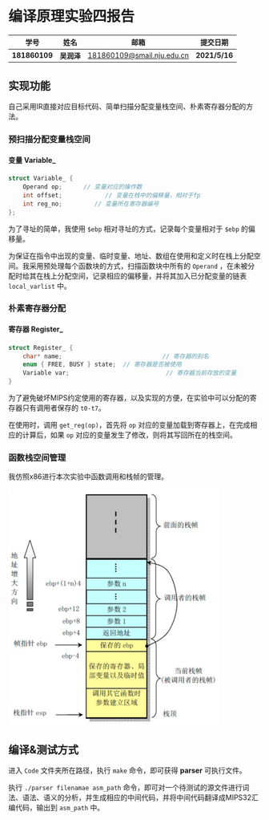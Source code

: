 # 编译原理实验四报告

|     学号      |    姓名    |            邮箱            |   提交日期    |
| :-----------: | :--------: | :------------------------: | :-----------: |
| **181860109** | **吴润泽** | 181860109@smail.nju.edu.cn | **2021/5/16** |

## 实现功能

自己采用IR直接对应目标代码、简单扫描分配变量栈空间、朴素寄存器分配的方法。

### 预扫描分配变量栈空间

#### 变量 Variable_

```c
struct Variable_ {
    Operand op; 	 // 变量对应的操作数
    int offset;  	       // 变量在栈中的偏移量，相对于fp
    int reg_no;  	    // 变量所在寄存器编号
};
```

为了寻址的简单，我使用 `$ebp` 相对寻址的方式，记录每个变量相对于 `$ebp` 的偏移量。

为保证在指令中出现的变量、临时变量、地址、数组在使用和定义时在栈上分配空间。我采用预处理每个函数块的方式，扫描函数块中所有的 `Operand` ，在未被分配时给其在栈上分配空间，记录相应的偏移量，并将其加入已分配变量的链表 `local_varlist` 中。

### 朴素寄存器分配

#### 寄存器 Register_

```c
struct Register_ {
    char* name;                            // 寄存器的别名
    enum { FREE, BUSY } state;  // 寄存器是否被使用
    Variable var;                           // 寄存器当前存放的变量
}
```

为了避免破坏MIPS约定使用的寄存器，以及实现的方便，在实验中可以分配的寄存器只有调用者保存的 `t0-t7`。

在使用时，调用 `get_reg(op)`，首先将 `op` 对应的变量加载到寄存器上，在完成相应的计算后，如果 `op` 对应的变量发生了修改，则将其写回所在的栈空间。

### 函数栈空间管理

我仿照x86进行本次实验中函数调用和栈帧的管理。

<img src="report.assets/image-20210616103800855.png" alt="image-20210616103800855" style="zoom: 60%;" />

## 编译&测试方式

进入 `Code` 文件夹所在路径，执行 `make` 命令，即可获得 **parser** 可执行文件。

执行 `./parser filenamae asm_path` 命令，即可对一个待测试的源文件进行词法、语法、语义的分析，并生成相应的中间代码，并将中间代码翻译成MIPS32汇编代码，输出到 `asm_path` 中。

